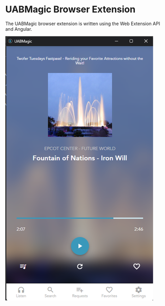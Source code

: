 # UABMagic Browser Extension

The UABMagic browser extension is written using the Web Extension API and Angular.

![Browser](https://raw.githubusercontent.com/uabmagic/brand/main/screenshots/browser/0.png "Browser")
